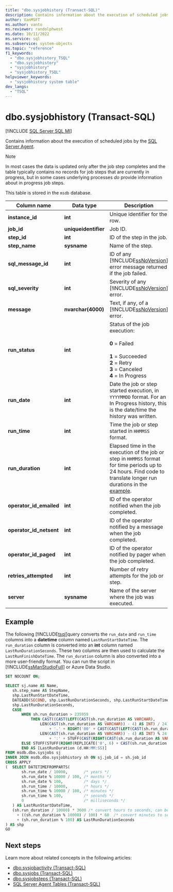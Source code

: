 ```yaml
---
title: "dbo.sysjobhistory (Transact-SQL)"
description: Contains information about the execution of scheduled jobs by the SQL Server Agent.
author: VanMSFT
ms.author: vanto
ms.reviewer: randolphwest
ms.date: 10/11/2022
ms.service: sql
ms.subservice: system-objects
ms.topic: "reference"
f1_keywords:
  - "dbo.sysjobhistory_TSQL"
  - "dbo.sysjobhistory"
  - "sysjobhistory"
  - "sysjobhistory_TSQL"
helpviewer_keywords:
  - "sysjobhistory system table"
dev_langs:
  - "TSQL"
---
```

# dbo.sysjobhistory (Transact-SQL)

[!INCLUDE [SQL Server SQL MI](../../includes/applies-to-version/sql-asdbmi.md)]

Contains information about the execution of scheduled jobs by the [SQL Server Agent](../../ssms/agent/sql-server-agent.md).

> [!NOTE]  
> In most cases the data is updated only after the job step completes and the table typically contains no records for job steps that are currently in progress, but in some cases underlying processes *do* provide information about in progress job steps.

This table is stored in the `msdb` database.

|Column name|Data type|Description|
|-----------------|---------------|-----------------|
|**instance_id**|**int**|Unique identifier for the row.|
|**job_id**|**uniqueidentifier**|Job ID.|
|**step_id**|**int**|ID of the step in the job.|
|**step_name**|**sysname**|Name of the step.|
|**sql_message_id**|**int**|ID of any [!INCLUDE[ssNoVersion](../../includes/ssnoversion-md.md)] error message returned if the job failed.|
|**sql_severity**|**int**|Severity of any [!INCLUDE[ssNoVersion](../../includes/ssnoversion-md.md)] error.|
|**message**|**nvarchar(4000)**|Text, if any, of a [!INCLUDE[ssNoVersion](../../includes/ssnoversion-md.md)] error.|
|**run_status**|**int**|Status of the job execution:<br /><br />**0** = Failed<br /><br />**1** = Succeeded<br />**2** = Retry<br />**3** = Canceled<br />**4** = In Progress|
|**run_date**|**int**|Date the job or step started execution, in `YYYYMMDD` format. For an In Progress history, this is the date/time the history was written.|
|**run_time**|**int**|Time the job or step started in `HHMMSS` format.|
|**run_duration**|**int**|Elapsed time in the execution of the job or step in `HHMMSS` format for time periods up to 24 hours. Find code to translate longer run durations in the [example](#example).|
|**operator_id_emailed**|**int**|ID of the operator notified when the job completed.|
|**operator_id_netsent**|**int**|ID of the operator notified by a message when the job completed.|
|**operator_id_paged**|**int**|ID of the operator notified by pager when the job completed.|
|**retries_attempted**|**int**|Number of retry attempts for the job or step.|
|**server**|**sysname**|Name of the server where the job was executed.|

## Example

The following [!INCLUDE[tsql](../../includes/tsql-md.md)]query converts the `run_date` and `run_time` columns into a **datetime** column named `LastRunStartDateTime`. The `run_duration` column is converted into an **int** column named `LastRunDurationSeconds`. These two columns are then used to calculate the `LastRunFinishDateTime`. The `run_duration` column is also converted into a more user-friendly format. You can run the script in [!INCLUDE[ssManStudioFull](../../includes/ssmanstudiofull-md.md)] or Azure Data Studio.

 ```sql
SET NOCOUNT ON;

SELECT sj.name AS Name,
    sh.step_name AS StepName,
    shp.LastRunStartDateTime,
    DATEADD(SECOND, shp.LastRunDurationSeconds, shp.LastRunStartDateTime) AS LastRunFinishDatetime,
    shp.LastRunDurationSeconds,
    CASE
        WHEN sh.run_duration > 235959
            THEN CAST((CAST(LEFT(CAST(sh.run_duration AS VARCHAR),
                LEN(CAST(sh.run_duration AS VARCHAR)) - 4) AS INT) / 24) AS VARCHAR)
                    + '.' + RIGHT('00' + CAST(CAST(LEFT(CAST(sh.run_duration AS VARCHAR),
                LEN(CAST(sh.run_duration AS VARCHAR)) - 4) AS INT) % 24 AS VARCHAR), 2)
                    + ':' + STUFF(CAST(RIGHT(CAST(sh.run_duration AS VARCHAR), 4) AS VARCHAR(6)), 3, 0, ':')
        ELSE STUFF(STUFF(RIGHT(REPLICATE('0', 6) + CAST(sh.run_duration AS VARCHAR(6)), 6), 3, 0, ':'), 6, 0, ':')
        END AS [LastRunDuration (d.HH:MM:SS)]
FROM msdb.dbo.sysjobs sj
INNER JOIN msdb.dbo.sysjobhistory sh ON sj.job_id = sh.job_id
CROSS APPLY
(  SELECT DATETIMEFROMPARTS(
        sh.run_date / 10000,       /* years */
        sh.run_date % 10000 / 100, /* months */
        sh.run_date % 100,         /* days */
        sh.run_time / 10000,       /* hours */
        sh.run_time % 10000 / 100, /* minutes */
        sh.run_time % 100,         /* seconds */
        0                          /* milliseconds */
    ) AS LastRunStartDateTime,
    (sh.run_duration / 10000) * 3600 /* convert hours to seconds, can be greater than 24 */
      + ((sh.run_duration % 10000) / 100) * 60  /* convert minutes to seconds */
      + (sh.run_duration % 100) AS LastRunDurationSeconds
) AS shp
GO
```

## Next steps

Learn more about related concepts in the following articles:

- [dbo.sysjobactivity (Transact-SQL)](dbo-sysjobactivity-transact-sql.md)
- [dbo.sysjobs (Transact-SQL)](dbo-sysjobs-transact-sql.md)
- [dbo.sysjobsteps (Transact-SQL)](dbo-sysjobsteps-transact-sql.md)
- [SQL Server Agent Tables (Transact-SQL)](sql-server-agent-tables-transact-sql.md)

